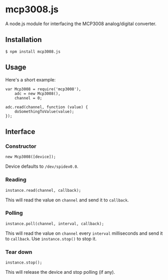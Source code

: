 # mcp3008.js

A node.js module for interfacing the MCP3008 analog/digital converter.

## Installation

```
$ npm install mcp3008.js
```

## Usage

Here's a short example:

```
var Mcp3008 = require('mcp3008'),
    adc = new Mcp3008(),
    channel = 0;

adc.read(channel, function (value) {
    doSomethingToValue(value);
});
```

## Interface

### Constructor

```
new Mcp3008([device]);
```

Device defaults to `/dev/spidev0.0`.

### Reading

```
instance.read(channel, callback);
```

This will read the value on `channel` and send it to `callback`.

### Polling

```
instance.poll(channel, interval, callback);
```

This will read the value on `channel` every `interval` milliseconds and send it to `callback`. Use `instance.stop()` to stop it.

### Tear down

```
instance.stop();
```

This will release the device and stop polling (if any).
